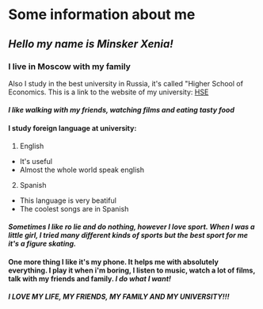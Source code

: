 # Some information about me
## *Hello my name is Minsker Xenia!*
### **I live in Moscow with my family**
Also I study in the best university in Russia, it's called "Higher School of Economics.
This is a link to the website of my university: [HSE](https://www.hse.ru/)
#### ***I like walking with my friends, watching films and eating tasty food***
####  I study foreign language at university:
1. English
  + It's useful
  + Almost the whole world speak english
2. Spanish
  + This language is very beatiful
  + The coolest songs are in Spanish
#### _Sometimes I like ro lie and do nothing, however I love sport. When I was a little girl, I tried many different kinds of sports but the best sport for me it's a figure skating._ 
#### One more thing I like it's my phone. It helps me with absolutely everything. I play it when i'm boring, I listen to music, watch a lot of films, talk with my friends and family. ***I do what I want!***
#### _I LOVE MY LIFE, MY FRIENDS, MY FAMILY AND MY UNIVERSITY!!!_
